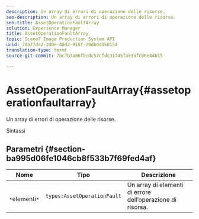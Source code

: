 ```yaml
---
description: Un array di errori di operazione delle risorse.
seo-description: Un array di errori di operazione delle risorse.
seo-title: AssetOperationFaultArray
solution: Experience Manager
title: AssetOperationFaultArray
topic: Scene7 Image Production System API
uuid: 78a77da2-2d0e-40d2-916f-28db0dd68154
translation-type: tm+mt
source-git-commit: 7bc7b3a86fbcdc57cfdc31745fae3afc06e44b15

---
```



# AssetOperationFaultArray{#assetoperationfaultarray}

Un array di errori di operazione delle risorse.

Sintassi

## Parametri {#section-ba995d06fe1046cb8f533b7f69fed4af}

| Nome | Tipo | Descrizione |
|---|---|---|
| ` *`elementi`*` | `types:AssetOperationFault` | Un array di elementi di errore dell’operazione di risorsa. |

